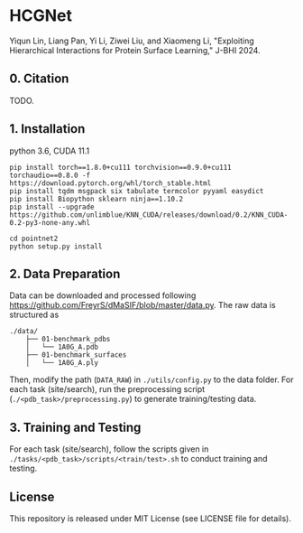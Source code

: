 # HCGNet

Yiqun Lin, Liang Pan, Yi Li, Ziwei Liu, and Xiaomeng Li, "Exploiting Hierarchical Interactions for Protein Surface Learning," J-BHI 2024.

## 0. Citation

TODO.

## 1. Installation

python 3.6, CUDA 11.1

```shell
pip install torch==1.8.0+cu111 torchvision==0.9.0+cu111 torchaudio==0.8.0 -f https://download.pytorch.org/whl/torch_stable.html
pip install tqdm msgpack six tabulate termcolor pyyaml easydict
pip install Biopython sklearn ninja==1.10.2
pip install --upgrade https://github.com/unlimblue/KNN_CUDA/releases/download/0.2/KNN_CUDA-0.2-py3-none-any.whl

cd pointnet2
python setup.py install
```

## 2. Data Preparation

Data can be downloaded and processed following https://github.com/FreyrS/dMaSIF/blob/master/data.py. The raw data is structured as

```
./data/
    ├── 01-benchmark_pdbs
    │   └── 1A0G_A.pdb
    ├── 01-benchmark_surfaces
    │   └── 1A0G_A.ply
```

Then, modify the path (`DATA_RAW`) in `./utils/config.py` to the data folder. For each task (site/search), run the preprocessing script (`./<pdb_task>/preprocessing.py`) to generate training/testing data.

## 3. Training and Testing

For each task (site/search), follow the scripts given in `./tasks/<pdb_task>/scripts/<train/test>.sh` to conduct training and testing.


## License

This repository is released under MIT License (see LICENSE file for details).
